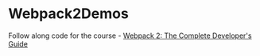 # Webpack2Demos
Follow along code for the course - [Webpack 2: The Complete Developer's Guide](https://udemy.com/course/webpack-2-the-complete-developers-guide/)
